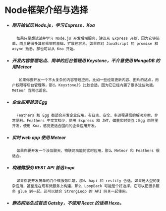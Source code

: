# Node框架介绍与选择



* ##### 刚开始试玩 Node.js，学习 Express、Koa

        如果只是想试试并学习 Node.js 开发后端服务，建议从 Express 开始，因为它够简单，而且是很多其他框架的基础，扩展也容易。如果你对 JavaScript 的 promise 和 async 熟悉，那也可以从 Koa 开始。 



* ##### 开发内容管理站点、简单的后台管理用 Keystone，不介意使用 MongoDB 的用Meteor 

         如果你要开发一个不太复杂的内容管理应用，比如一些经常更新内容、图片的站点，用户权限等后台管理等，那么 KeystoneJS 比较合适，因为它已经内置了很多这些功能。Meteor 当然也适合。 



* ##### 企业应用首选 Egg 

        Feathers 和 Egg 都适合开发企业应用。有日志、安全、多进程通信的解决方案，非常便利。Feathers 中文文档少，使用 Express 和 JWT，偏重实时交互；Egg 由阿里开发，使用 Koa，感觉更适合国内的企业应用开发。 



* ##### 实时 web app 使用 Meteor 

        如果你要开发一个涉及聊天、物联网功能的实时应用，那么 Meteor 和 Feathers 很适合。 



* ##### 构建微服务 REST API 首选 hapi 

        如果你要开发简单的几个微服务后端，那么 hapi 和 restify 合适。如果是大型的复杂应用，甚至是在现有微服务上构建，那么 LoopBack 可能是个好选择，它可以把很多服务 glue 到一起。还可以结合 StrongLoop 的 API 网关一起使用。 



* ##### 静态网站生成首选 Gatsby，不使用 React 的话用 Hexo。



